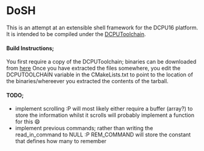 DoSH
====

This is an attempt at an extensible shell framework for the DCPU16 platform.
It is intended to be compiled under the [DCPUToolchain](http://github.com/DCPUTeam/DCPUToolchain).


#### Build Instructions;
You first require a copy of the DCPUToolchain; binaries can be downloaded from [here](http://DCPUToolcha.in)
Once you have extracted the files somewhere, you edit the DCPUTOOLCHAIN variable in the CMakeLists.txt to point to the location of the binaries/whereever you extracted the contents of the tarball.



#### TODO;
* implement scrolling :P
 		will most likely either require a buffer (array?)
		to store the information whilst it scrolls
 		will probably implement a function for this :smile:
* implement previous commands; rather than writing the read_in_command to NULL :P
		REM_COMMAND will store the constant that defines how many to remember
